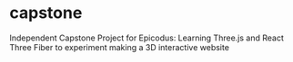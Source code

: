 # capstone
Independent Capstone Project for Epicodus: Learning Three.js and React Three Fiber to experiment making a 3D interactive website
